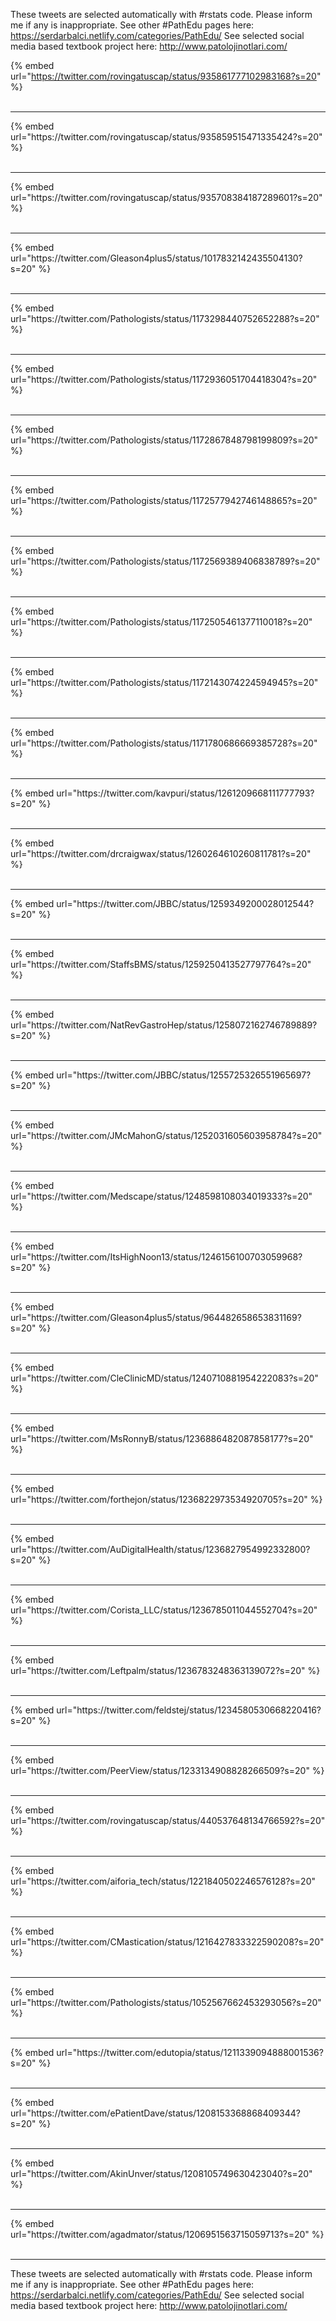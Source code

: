 

These tweets are selected automatically with #rstats code. Please inform me if any is inappropriate.
See other #PathEdu pages here: https://serdarbalci.netlify.com/categories/PathEdu/ 
See selected social media based textbook project here: http://www.patolojinotlari.com/

{% embed url="https://twitter.com/rovingatuscap/status/935861777102983168?s=20" %}<br>
<br>
<hr>
{% embed url="https://twitter.com/rovingatuscap/status/935859515471335424?s=20" %}<br>
<br>
<hr>
{% embed url="https://twitter.com/rovingatuscap/status/935708384187289601?s=20" %}<br>
<br>
<hr>
{% embed url="https://twitter.com/Gleason4plus5/status/1017832142435504130?s=20" %}<br>
<br>
<hr>
{% embed url="https://twitter.com/Pathologists/status/1173298440752652288?s=20" %}<br>
<br>
<hr>
{% embed url="https://twitter.com/Pathologists/status/1172936051704418304?s=20" %}<br>
<br>
<hr>
{% embed url="https://twitter.com/Pathologists/status/1172867848798199809?s=20" %}<br>
<br>
<hr>
{% embed url="https://twitter.com/Pathologists/status/1172577942746148865?s=20" %}<br>
<br>
<hr>
{% embed url="https://twitter.com/Pathologists/status/1172569389406838789?s=20" %}<br>
<br>
<hr>
{% embed url="https://twitter.com/Pathologists/status/1172505461377110018?s=20" %}<br>
<br>
<hr>
{% embed url="https://twitter.com/Pathologists/status/1172143074224594945?s=20" %}<br>
<br>
<hr>
{% embed url="https://twitter.com/Pathologists/status/1171780686669385728?s=20" %}<br>
<br>
<hr>
{% embed url="https://twitter.com/kavpuri/status/1261209668111777793?s=20" %}<br>
<br>
<hr>
{% embed url="https://twitter.com/drcraigwax/status/1260264610260811781?s=20" %}<br>
<br>
<hr>
{% embed url="https://twitter.com/JBBC/status/1259349200028012544?s=20" %}<br>
<br>
<hr>
{% embed url="https://twitter.com/StaffsBMS/status/1259250413527797764?s=20" %}<br>
<br>
<hr>
{% embed url="https://twitter.com/NatRevGastroHep/status/1258072162746789889?s=20" %}<br>
<br>
<hr>
{% embed url="https://twitter.com/JBBC/status/1255725326551965697?s=20" %}<br>
<br>
<hr>
{% embed url="https://twitter.com/JMcMahonG/status/1252031605603958784?s=20" %}<br>
<br>
<hr>
{% embed url="https://twitter.com/Medscape/status/1248598108034019333?s=20" %}<br>
<br>
<hr>
{% embed url="https://twitter.com/ItsHighNoon13/status/1246156100703059968?s=20" %}<br>
<br>
<hr>
{% embed url="https://twitter.com/Gleason4plus5/status/964482658653831169?s=20" %}<br>
<br>
<hr>
{% embed url="https://twitter.com/CleClinicMD/status/1240710881954222083?s=20" %}<br>
<br>
<hr>
{% embed url="https://twitter.com/MsRonnyB/status/1236886482087858177?s=20" %}<br>
<br>
<hr>
{% embed url="https://twitter.com/forthejon/status/1236822973534920705?s=20" %}<br>
<br>
<hr>
{% embed url="https://twitter.com/AuDigitalHealth/status/1236827954992332800?s=20" %}<br>
<br>
<hr>
{% embed url="https://twitter.com/Corista_LLC/status/1236785011044552704?s=20" %}<br>
<br>
<hr>
{% embed url="https://twitter.com/Leftpalm/status/1236783248363139072?s=20" %}<br>
<br>
<hr>
{% embed url="https://twitter.com/feldstej/status/1234580530668220416?s=20" %}<br>
<br>
<hr>
{% embed url="https://twitter.com/PeerView/status/1233134908828266509?s=20" %}<br>
<br>
<hr>
{% embed url="https://twitter.com/rovingatuscap/status/440537648134766592?s=20" %}<br>
<br>
<hr>
{% embed url="https://twitter.com/aiforia_tech/status/1221840502246576128?s=20" %}<br>
<br>
<hr>
{% embed url="https://twitter.com/CMastication/status/1216427833322590208?s=20" %}<br>
<br>
<hr>
{% embed url="https://twitter.com/Pathologists/status/1052567662453293056?s=20" %}<br>
<br>
<hr>
{% embed url="https://twitter.com/edutopia/status/1211339094888001536?s=20" %}<br>
<br>
<hr>
{% embed url="https://twitter.com/ePatientDave/status/1208153368868409344?s=20" %}<br>
<br>
<hr>
{% embed url="https://twitter.com/AkinUnver/status/1208105749630423040?s=20" %}<br>
<br>
<hr>
{% embed url="https://twitter.com/agadmator/status/1206951563715059713?s=20" %}<br>
<br>
<hr>


These tweets are selected automatically with #rstats code. Please inform me if any is inappropriate.
See other #PathEdu pages here: https://serdarbalci.netlify.com/categories/PathEdu/ 
See selected social media based textbook project here: http://www.patolojinotlari.com/
